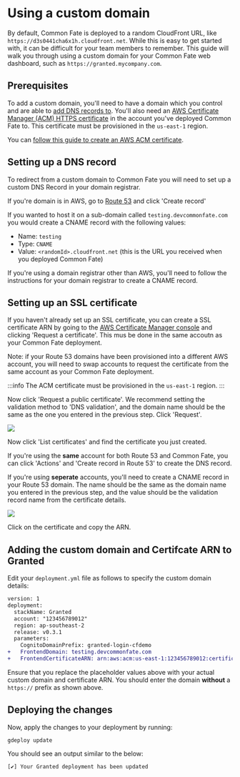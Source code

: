# Using a custom domain

By default, Common Fate is deployed to a random CloudFront URL, like `https://d3s0441cha6x1h.cloudfront.net`. While this is easy to get started with, it can be difficult for your team members to remember. This guide will walk you through using a custom domain for your Common Fate web dashboard, such as `https://granted.mycompany.com`.

## Prerequisites

To add a custom domain, you'll need to have a domain which you control and are able to [add DNS records to](https://www.cloudflare.com/en-gb/learning/dns/dns-records/). You'll also need an [AWS Certificate Manager (ACM) HTTPS certificate](https://aws.amazon.com/certificate-manager/) in the account you've deployed Common Fate to. This certificate must be provisioned in the `us-east-1` region.

You can [follow this guide to create an AWS ACM certificate](https://docs.aws.amazon.com/acm/latest/userguide/gs-acm-request-public.html).

## Setting up a DNS record

To redirect from a custom domain to Common Fate you will need to set up a custom DNS Record in your domain registrar.

If you're domain is in AWS, go to [Route 53](https://console.aws.amazon.com/route53/home) and click 'Create record'

If you wanted to host it on a sub-domain called `testing.devcommonfate.com` you would create a CNAME record with the following values:

- Name: `testing`
- Type: `CNAME`
- Value: `<randomId>.cloudfront.net` (this is the URL you received when you deployed Common Fate)

If you're using a domain registrar other than AWS, you'll need to follow the instructions for your domain registrar to create a CNAME record.

## Setting up an SSL certificate

If you haven't already set up an SSL certificate, you can create a SSL certificate ARN by going to the [AWS Certificate Manager console](https://console.aws.amazon.com/acm/home) and clicking 'Request a certificate'. This mus be done in the same accoutn as your Common Fate deployment.

Note: if your Route 53 domains have been provisioned into a different AWS account, you will need to swap accounts to request the certificate from the same account as your Common Fate deployment.

:::info
The ACM certificate must be provisioned in the `us-east-1` region.
:::

Now click 'Request a public certificate'. We recommend setting the validation method to 'DNS validation', and the domain name should be the same as the one you entered in the previous step. Click 'Request'.

![](/img/approvals-configuration/custom-domain/request-certificate.png)

Now click 'List certificates' and find the certificate you just created.

If you're using the **same** account for both Route 53 and Common Fate, you can click 'Actions' and 'Create record in Route 53' to create the DNS record.

If you're using **seperate** accounts, you'll need to create a CNAME record in your Route 53 domain. The name should be the same as the domain name you entered in the previous step, and the value should be the validation record name from the certificate details.

![](/img/approvals-configuration/custom-domain/certificate-success.png)

Click on the certificate and copy the ARN.

## Adding the custom domain and Certifcate ARN to Granted

Edit your `deployment.yml` file as follows to specify the custom domain details:

```diff
version: 1
deployment:
  stackName: Granted
  account: "123456789012"
  region: ap-southeast-2
  release: v0.3.1
  parameters:
    CognitoDomainPrefix: granted-login-cfdemo
+   FrontendDomain: testing.devcommonfate.com
+   FrontendCertificateARN: arn:aws:acm:us-east-1:123456789012:certificate/12345678-d88f-497c-b48f-b273ddaf25c0
```

Ensure that you replace the placeholder values above with your actual custom domain and certificate ARN. You should enter the domain **without** a `https://` prefix as shown above.

## Deploying the changes

Now, apply the changes to your deployment by running:

```
gdeploy update
```

You should see an output similar to the below:

```
[✔] Your Granted deployment has been updated
```
